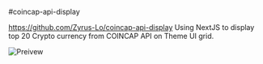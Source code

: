 #coincap-api-display

https://github.com/Zyrus-Lo/coincap-api-display
Using NextJS to display top 20 Crypto currency from COINCAP API on Theme UI grid. 

![Preivew](../main/assets/preview.png)
